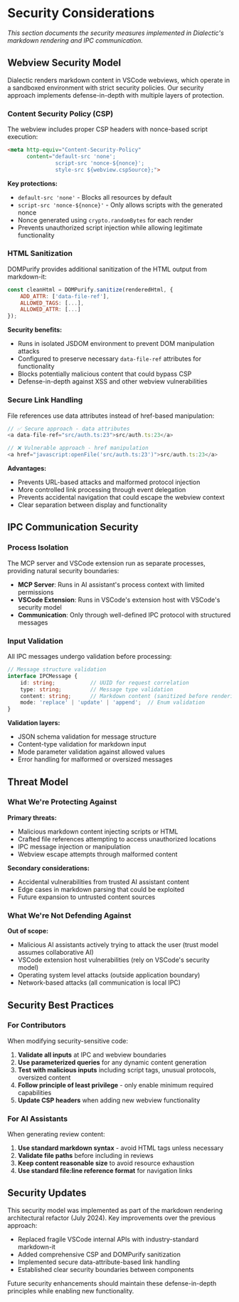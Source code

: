 # Security Considerations

*This section documents the security measures implemented in Dialectic's markdown rendering and IPC communication.*

## Webview Security Model

Dialectic renders markdown content in VSCode webviews, which operate in a sandboxed environment with strict security policies. Our security approach implements defense-in-depth with multiple layers of protection.

### Content Security Policy (CSP)

The webview includes proper CSP headers with nonce-based script execution:

```html
<meta http-equiv="Content-Security-Policy" 
      content="default-src 'none'; 
               script-src 'nonce-${nonce}'; 
               style-src ${webview.cspSource};">
```

**Key protections:**
- `default-src 'none'` - Blocks all resources by default
- `script-src 'nonce-${nonce}'` - Only allows scripts with the generated nonce
- Nonce generated using `crypto.randomBytes` for each render
- Prevents unauthorized script injection while allowing legitimate functionality

### HTML Sanitization

DOMPurify provides additional sanitization of the HTML output from markdown-it:

```javascript
const cleanHtml = DOMPurify.sanitize(renderedHtml, {
    ADD_ATTR: ['data-file-ref'],
    ALLOWED_TAGS: [...], 
    ALLOWED_ATTR: [...]
});
```

**Security benefits:**
- Runs in isolated JSDOM environment to prevent DOM manipulation attacks
- Configured to preserve necessary `data-file-ref` attributes for functionality
- Blocks potentially malicious content that could bypass CSP
- Defense-in-depth against XSS and other webview vulnerabilities

### Secure Link Handling

File references use data attributes instead of href-based manipulation:

```javascript
// ✅ Secure approach - data attributes
<a data-file-ref="src/auth.ts:23">src/auth.ts:23</a>

// ❌ Vulnerable approach - href manipulation  
<a href="javascript:openFile('src/auth.ts:23')">src/auth.ts:23</a>
```

**Advantages:**
- Prevents URL-based attacks and malformed protocol injection
- More controlled link processing through event delegation
- Prevents accidental navigation that could escape the webview context
- Clear separation between display and functionality

## IPC Communication Security

### Process Isolation

The MCP server and VSCode extension run as separate processes, providing natural security boundaries:

- **MCP Server**: Runs in AI assistant's process context with limited permissions
- **VSCode Extension**: Runs in VSCode's extension host with VSCode's security model
- **Communication**: Only through well-defined IPC protocol with structured messages

### Input Validation

All IPC messages undergo validation before processing:

```typescript
// Message structure validation
interface IPCMessage {
    id: string;           // UUID for request correlation
    type: string;         // Message type validation
    content: string;      // Markdown content (sanitized before rendering)
    mode: 'replace' | 'update' | 'append';  // Enum validation
}
```

**Validation layers:**
- JSON schema validation for message structure
- Content-type validation for markdown input
- Mode parameter validation against allowed values
- Error handling for malformed or oversized messages

## Threat Model

### What We're Protecting Against

**Primary threats:**
- Malicious markdown content injecting scripts or HTML
- Crafted file references attempting to access unauthorized locations
- IPC message injection or manipulation
- Webview escape attempts through malformed content

**Secondary considerations:**
- Accidental vulnerabilities from trusted AI assistant content
- Edge cases in markdown parsing that could be exploited
- Future expansion to untrusted content sources

### What We're Not Defending Against

**Out of scope:**
- Malicious AI assistants actively trying to attack the user (trust model assumes collaborative AI)
- VSCode extension host vulnerabilities (rely on VSCode's security model)
- Operating system level attacks (outside application boundary)
- Network-based attacks (all communication is local IPC)

## Security Best Practices

### For Contributors

When modifying security-sensitive code:

1. **Validate all inputs** at IPC and webview boundaries
2. **Use parameterized queries** for any dynamic content generation
3. **Test with malicious inputs** including script tags, unusual protocols, oversized content
4. **Follow principle of least privilege** - only enable minimum required capabilities
5. **Update CSP headers** when adding new webview functionality

### For AI Assistants

When generating review content:

1. **Use standard markdown syntax** - avoid HTML tags unless necessary
2. **Validate file paths** before including in reviews
3. **Keep content reasonable size** to avoid resource exhaustion
4. **Use standard file:line reference format** for navigation links

## Security Updates

This security model was implemented as part of the markdown rendering architectural refactor (July 2024). Key improvements over the previous approach:

- Replaced fragile VSCode internal APIs with industry-standard markdown-it
- Added comprehensive CSP and DOMPurify sanitization
- Implemented secure data-attribute-based link handling
- Established clear security boundaries between components

Future security enhancements should maintain these defense-in-depth principles while enabling new functionality.
